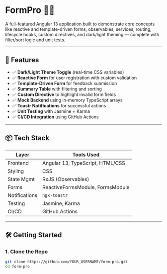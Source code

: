 # FormPro 🧾✨

A full-featured Angular 13 application built to demonstrate core concepts like reactive and template-driven forms, observables, services, routing, lifecycle hooks, custom directives, and dark/light theming — complete with filter/sort logic and unit tests.

---

## 🚀 Features

- ✅ **Dark/Light Theme Toggle** (real-time CSS variables)
- ✅ **Reactive Form** for user registration with custom validation
- ✅ **Template-Driven Form** for feedback submission
- ✅ **Summary Table** with filtering and sorting
- ✅ **Custom Directive** to highlight invalid form fields
- ✅ **Mock Backend** using in-memory TypeScript arrays
- ✅ **Toastr Notifications** for successful actions
- ✅ **Unit Testing** with Jasmine + Karma
- ✅ **CI/CD Integration** using GitHub Actions

---

## 📦 Tech Stack

| Layer        | Tools Used                          |
|--------------|--------------------------------------|
| Frontend     | Angular 13, TypeScript, HTML/CSS     |
| Styling      | CSS                                  |
| State Mgmt   | RxJS (Observables)                   |
| Forms        | ReactiveFormsModule, FormsModule     |
| Notifications| `ngx-toastr`                         |
| Testing      | Jasmine, Karma                       |
| CI/CD        | GitHub Actions                       |

---

## 🛠️ Getting Started

### 1. Clone the Repo

```bash
git clone https://github.com/YOUR_USERNAME/form-pro.git
cd form-pro
